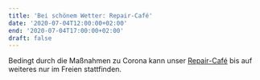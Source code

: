 ```yaml
---
title: 'Bei schönem Wetter: Repair-Café'
date: '2020-07-04T12:00:00+02:00'
end: '2020-07-04T17:00:00+02:00'
draft: false
---
```


Bedingt durch die Maßnahmen zu Corona kann unser [Repair-Café](/repaircafe/) bis auf weiteres nur im Freien stattfinden.
